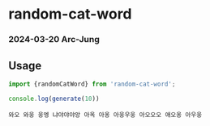 # random-cat-word

### 2024-03-20 Arc-Jung

## Usage

```typescript
import {randomCatWord} from 'random-cat-word';

console.log(generate(10))
```

```shell
와오 와웅 웅엥 냐야야야앙 아옥 아옹 아웅우웅 아오오오 애오옹 아우웅
```